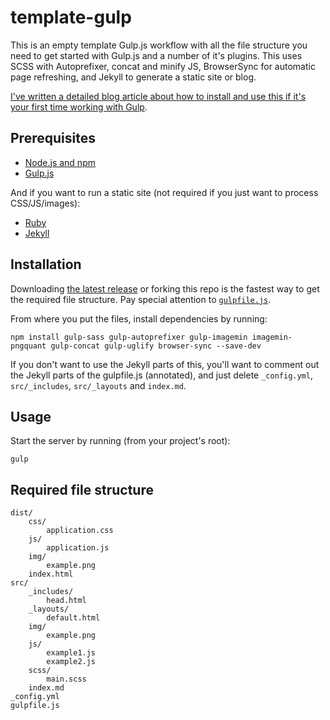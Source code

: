 # template-gulp
This is an empty template Gulp.js workflow with all the file structure you need to get started with Gulp.js and a number of it's plugins. This uses SCSS with Autoprefixer, concat and minify JS, BrowserSync for automatic page refreshing, and Jekyll to generate a static site or blog.

[I've written a detailed blog article about how to install and use this if it's your first time working with Gulp](http://blog.edada.ms/post/131510136177/getting-started-gulp-js).
    
## Prerequisites

- [Node.js and npm](http://nodejs.org)
- [Gulp.js](http://gulpjs.com)

And if you want to run a static site (not required if you just want to process CSS/JS/images):

- [Ruby](https://www.ruby-lang.org/en/documentation/installation/)
- [Jekyll](http://jekyllrb.com)

## Installation

Downloading [the latest release](https://github.com/edadams/template-gulp/releases) or forking this repo is the fastest way to get the required file structure. Pay special attention to [`gulpfile.js`](https://github.com/edadams/template-gulp/blob/master/gulpfile.js).

From where you put the files, install dependencies by running: 

    npm install gulp-sass gulp-autoprefixer gulp-imagemin imagemin-pngquant gulp-concat gulp-uglify browser-sync --save-dev 
    
If you don't want to use the Jekyll parts of this, you'll want to comment out the Jekyll parts of the gulpfile.js (annotated), and just delete `_config.yml`, `src/_includes`, `src/_layouts` and `index.md`.
    
## Usage

Start the server by running (from your project's root):

    gulp

## Required file structure

    dist/
        css/
            application.css
        js/
            application.js
        img/
            example.png
        index.html
    src/
        _includes/
            head.html
        _layouts/
            default.html
        img/
            example.png
        js/
            example1.js
            example2.js
        scss/
            main.scss
        index.md
    _config.yml
    gulpfile.js
